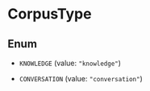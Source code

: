 

# CorpusType

## Enum


* `KNOWLEDGE` (value: `"knowledge"`)

* `CONVERSATION` (value: `"conversation"`)



